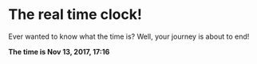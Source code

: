 # The real time clock!

Ever wanted to know what the time is? Well, your journey is about to end!

**The time is Nov 13, 2017, 17:16**